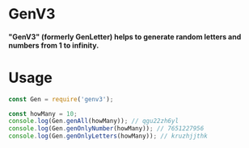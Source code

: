 # GenV3

#### "GenV3" (formerly GenLetter) helps to generate random letters and numbers from 1 to infinity.

# Usage 

``` JavaScript  
const Gen = require('genv3');

const howMany = 10;
console.log(Gen.genAll(howMany)); // qgu22zh6yl
console.log(Gen.genOnlyNumber(howMany)); // 7651227956
console.log(Gen.genOnlyLetters(howMany)); // kruzhjjthk
```